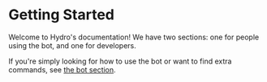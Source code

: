 # Getting Started

Welcome to Hydro's documentation! We have two sections: one for people using the bot, and one for developers.

If you're simply looking for how to use the bot or want to find extra commands, see [the bot section](bot).